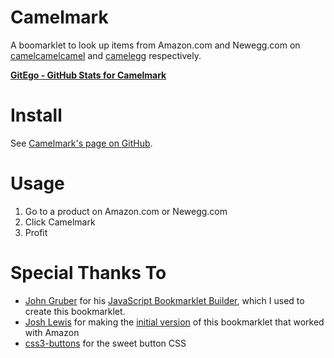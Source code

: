 # Camelmark

A boomarklet to look up items from Amazon.com and Newegg.com on [camelcamelcamel](http://camelcamelcamel.com) and [camelegg](http://camelegg.com) respectively.

**[GitEgo - GitHub Stats for Camelmark](http://gitego.com/mutewinter/Camelmark)**

# Install

See [Camelmark's page on GitHub](http://mutewinter.github.com/Camelmark).

# Usage

1. Go to a product on Amazon.com or Newegg.com
2. Click Camelmark
3. Profit

# Special Thanks To

* [John Gruber](http://daringfireball.net/) for his [JavaScript Bookmarklet Builder](http://daringfireball.net/2007/03/javascript_bookmarklet_builder), which I used to create this bookmarklet.
* [Josh Lewis](http://blog.joshlewis.org/) for making the [initial version](http://blog.joshlewis.org/2009/05/06/saving-money-on-amazon-with-camelcamelcamel/) of this bookmarklet that worked with Amazon 
* [css3-buttons](https://github.com/ubuwaits/css3-buttons) for the sweet button CSS
